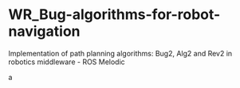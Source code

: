 # WR_Bug-algorithms-for-robot-navigation
Implementation of path planning algorithms: Bug2, Alg2 and Rev2 in robotics middleware - ROS Melodic

a
